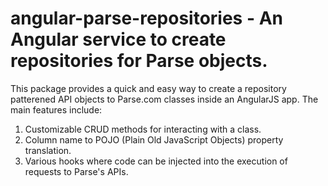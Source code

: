 # angular-parse-repositories - An Angular service to create repositories for Parse objects.

This package provides a quick and easy way to create a repository patterened API objects to Parse.com classes inside an AngularJS app. The main features include:

1. Customizable CRUD methods for interacting with a class.
2. Column name to POJO (Plain Old JavaScript Objects) property translation.
3. Various hooks where code can be injected into the execution of requests to Parse's APIs.